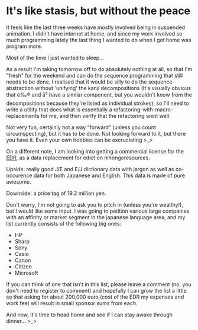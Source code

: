 # It's like stasis, but without the peace

It feels like the last three weeks have mostly involved being in suspended animation. I didn't have internet at home, and since my work involved so much programming lately the last thing I wanted to do when I got home was program more.

Most of the time I just wanted to sleep...

As a result I'm taking tomorrow off to do absolutely nothing at all, so that I'm "fresh" for the weekend and can do the sequence programming that still needs to be done. I realised that it would be silly to do the sequence abstraction without 'unifying' the kanji decompositions 
(It's visually obvious that è‰® and å³ have a similar component, but you wouldn't know from the decompositions because they're listed as individual strokes), so I'll need to write a utility that does what is essentially a refactoring-with-macro-replacements for me, and then verify that the refactoring went well.

Not very fun, certainly not a way "forward" (unless you count circumspecting), but it has to be done. Not looking forward to it, but there you have it. Even your own hobbies can be excruciating >_>

On a different note, I am looking into getting a commercial license for the <a href="http://www2.nict.go.jp/r/r312/EDR/index.html" target="_blank">EDR</a>, as a data replacement for edict on nihongoresources.

Upside: really good J/E and E/J dictionary data with jargon as well as co-occurence data for both Japanese and English. This data is made of pure awesome.

Downside: a price tag of 19.2 million yen. 

Don't worry, I'm not going to ask you to pitch in (unless you're wealthy!), but I would like some input. I was going to petition various large companies with an affinity or market segment in the japanese language area, and my list currently consists of the following big ones:

<ul>
<li>HP</li>
<li>Sharp</li>
<li>Sony</li>
<li>Casio</li>
<li>Canon</li>
<li>Citizen</li>
<li>Microsoft</li>
</ul>

If you can think of one that isn't in this list, please leave a comment (no, you don't need to register to comment) and hopefully I can grow the list a little so that asking for about 200,000 euro (cost of the EDR   my expenses and work fee) will result in small sponsor sums from each.

And now, it's time to head home and see if I can stay awake through dinner... >_>